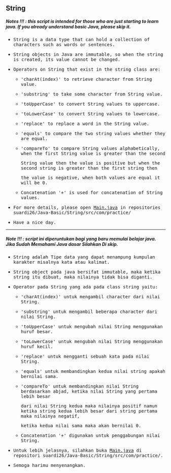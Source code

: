 ## String
##### Notes !!! : this script is intended for those who are just starting to learn java. If you already understand basic Java, please skip it.

- <samp>String is a data type that can hold a collection of characters such as words or sentences.</samp>
 
- <samp>String objects in Java are immutable, so when the string is created, its value cannot be changed.</samp>

- <samp>Operators on String that exist in the string class are:</samp>

    - <samp>'charAt(index)' to retrieve character from String value.</samp>

    - <samp>'substring' to take some character from String value.</samp>
    
    - <samp>'toUpperCase' to convert String values to uppercase.</samp>

    - <samp>'toLowerCase' to convert String values to lowercase.</samp>

    - <samp>'replace' to replace a word in the String value.</samp>
    
    - <samp>'equals' to compare the two string values whether they are equal.</samp>

    - <samp>'compareTo' to compare String values alphabetically, when the first String value is greater than the second</samp>
     
      <samp>String value then the value is positive but when the second string is greater than the first string then</samp>
      
      <samp>the value is negative, when both values are equal it will be 0.</samp>

    - <samp>Concatenation '+' is used for concatenation of String values.</samp>
   
- <samp>For more details, please open [Main.java](https://github.com/suardi26/Java-Basic/blob/main/String/src/com/practice/Main.java) in repositories suardi26/Java-Basic/String/src/com/practice/</samp>

- <samp>Have a nice day.</samp>

---

##### Note !!! : script ini diperuntukan bagi yang baru memulai belajar java. Jika Sudah Memahami Java dasar Silahkan Di skip.

- <samp>String adalah Tipe data yang dapat menampung kumpulan karakter misalnya kata atau kalimat.</samp>
 
- <samp>String object pada java bersifat immutable, maka ketika string itu dibuat, maka nilainya tidak bisa diganti.</samp>

- <samp>Operator pada String yang ada pada class string yaitu:</samp>

    - <samp>'charAt(index)' untuk mengambil character dari nilai String.</samp>

    - <samp>'substring' untuk mengambil beberapa character dari nilai String.</samp>

    - <samp>'toUpperCase' untuk mengubah nilai String menggunakan huruf besar.</samp>
    
    - <samp>'toLowerCase' untuk mengubah nilai String menggunakan huruf kecil.</samp>

    - <samp>'replace' untuk mengganti sebuah kata pada nilai String.</samp>

    - <samp>'equals' untuk membandingkan kedua nilai string apakah bernilai sama.</samp>
    
    - <samp>'compareTo' untuk membandingkan nilai String berdasarkan abjad, ketika nilai String yang pertama lebih besar</samp> 
    
       <samp>dari nilai String kedua maka nilainya positif namun ketika string kedua lebih besar dari string pertama maka nilainya negatif,</samp> 
       
       <samp>ketika kedua nilai sama maka akan bernilai 0.</samp>

    - <samp>Concatenation '+' digunakan untuk penggabungan nilai String.</samp>

- <samp>Untuk lebih jelasnya, silahkan buka [Main.java](https://github.com/suardi26/Java-Basic/blob/main/String/src/com/practice/Main.java) di repositori suardi26/Java-Basic/String/src/com/practice/.</samp>

- <samp>Semoga harimu menyenangkan.</samp>

